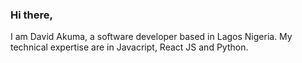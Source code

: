### Hi there,

I am David Akuma, a software developer based in Lagos Nigeria.
My technical expertise are in Javacript, React JS and Python.
